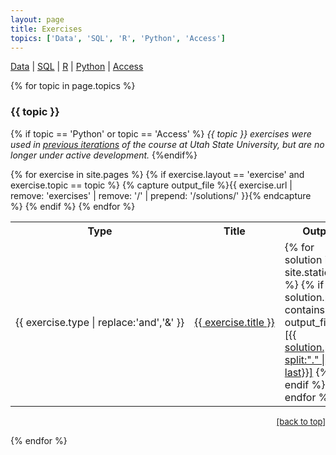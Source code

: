 ```yaml
---
layout: page
title: Exercises
topics: ['Data', 'SQL', 'R', 'Python', 'Access']
---
```

<a href="#Data">Data</a> \| <a href="#SQL">SQL</a> \| <a href="#R">R</a> \| <a href="#Python">Python</a> \|  <a href="#Access">Access</a>

{% for topic in page.topics %}
  <h3> {{ topic }} <a name="{{ topic }}"></a></h3>

  {% if topic == 'Python' or topic == 'Access' %}
  <i>{{ topic }} exercises were used in 
  <a href="http://www.programmingforbiologists.org/">previous iterations</a>
  of the course at Utah State University, but are no longer under active 
  development.</i>
  {%endif%}

  <table>
    <tr>
      <th>Type</th>
      <th>Title</th>
      <th>Output</th>
    </tr>
  {% for exercise in site.pages %}
    {% if exercise.layout == 'exercise' and exercise.topic == topic %}
     <tr>
      <td nowrap>{{ exercise.type | replace:'and','&'  }}</td>
      <td nowrap><a href="{{ exercise.url | prepend: site.baseurl }}">
        {{ exercise.title }}</a></td>
      {% capture output_file %}{{ exercise.url | remove: 'exercises' | remove: '/' | prepend: '/solutions/' }}{% endcapture %}
      <td>
      {% for solution in site.static_files %}
        {% if solution.path contains output_file %}
          <a href="{{ solution.path | prepend: site.baseurl}}">
            [{{ solution.path | split:"." | last}}]</a>
        {% endif %}
      {% endfor %}
      </td>
     </tr>
    {% endif %}
  {% endfor %}
  </table>
  <p align="right"><font size="-1">
    <a href="{{ site.baseurl }}/exercises/">[back to top]</a>
  </font></p>
{% endfor %}